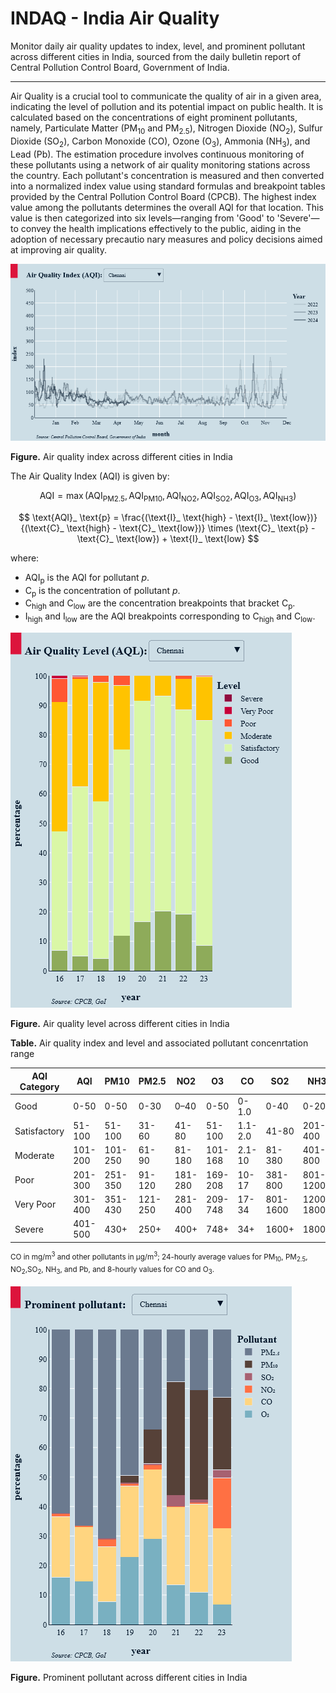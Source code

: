 # INDAQ - India Air Quality

Monitor daily air quality updates to index, level, and prominent pollutant across different cities in India, sourced from the daily bulletin report of Central Pollution Control Board, Government of India.

---

Air Quality is a crucial tool to communicate the quality of air in a given area, indicating the level of pollution and its potential impact on public health. It is calculated based on the concentrations of eight prominent pollutants, namely, Particulate Matter (PM<sub>10</sub> and PM<sub>2.5</sub>), Nitrogen Dioxide (NO<sub>2</sub>), Sulfur Dioxide (SO<sub>2</sub>), Carbon Monoxide (CO), Ozone (O<sub>3</sub>), Ammonia (NH<sub>3</sub>), and Lead (Pb). The estimation procedure involves continuous monitoring of these pollutants using a network of air quality monitoring stations across the country. Each pollutant's concentration is measured and then converted into a normalized index value using standard formulas and breakpoint tables provided by the Central Pollution Control Board (CPCB). The highest index value among the pollutants determines the overall AQI for that location. This value is then categorized into six levels—ranging from 'Good' to 'Severe'—to convey the health implications effectively to the public, aiding in the adoption of necessary precautio nary measures and policy decisions aimed at improving air quality.

![Local Image](plots/index.png "Index")

**Figure.** Air quality index across different cities in India

The Air Quality Index (AQI) is given by:

$$
\text{AQI} = \max(\text{AQI}_ \text{PM2.5}, \text{AQI}_ \text{PM10}, \text{AQI}_ \text{NO2}, \text{AQI}_ \text{SO2}, \text{AQI}_ \text{O3}, \text{AQI}_ \text{NH3})
$$

$$
\text{AQI}_ \text{p} = \frac{(\text{I}_ \text{high} - \text{I}_ \text{low})}{(\text{C}_ \text{high} - \text{C}_ \text{low})} \times (\text{C}_ \text{p} - \text{C}_ \text{low}) + \text{I}_ \text{low}
$$

where:

- $\text{AQI}_\text{p}$ is the AQI for pollutant $p$.
- $\text{C}_ \text{p}$ is the concentration of pollutant $p$.
- $\text{C}_ \text{high}$ and $\text{C}_ \text{low}$ are the concentration breakpoints that bracket $\text{C}_ \text{p}$.
- $\text{I}_ \text{high}$ and $\text{I}_ \text{low}$ are the AQI breakpoints corresponding to $\text{C}_ \text{high}$ and $\text{C}_ \text{low}$.

![Local Image](plots/level.png "Level")

**Figure.** Air quality level across different cities in India

**Table.** Air quality index and level and associated pollutant concenrtation range

| AQI Category  | AQI     | PM10    | PM2.5  | NO2    | O3      | CO     | SO2    | NH3     | Pb      |
|---------------|---------|---------|--------|--------|---------|--------|--------|---------|---------|
| Good          | 0-50    | 0-50    | 0-30   | 0–40   | 0-50    | 0-1.0  | 0-40   | 0-200   | 0-0.5   |
| Satisfactory  | 51-100  | 51-100  | 31-60  | 41-80  | 51-100  | 1.1-2.0| 41-80  | 201-400 | 0.5-1.0 |
| Moderate      | 101-200 | 101-250 | 61-90  | 81-180 | 101-168 | 2.1-10 | 81-380 | 401-800 | 1.1-2.0 |
| Poor          | 201-300 | 251-350 | 91-120 | 181-280| 169-208 | 10-17  | 381-800| 801-1200| 2.1-3.0 |
| Very Poor     | 301-400 | 351-430 | 121-250| 281-400| 209-748 | 17-34  | 801-1600| 1200-1800| 3.1-3.5|
| Severe        | 401-500 | 430+    | 250+   | 400+   | 748+    | 34+    | 1600+  | 1800+   | 3.5+    |

<sup>CO in mg/m<sup>3</sup> and other pollutants in μg/m<sup>3</sup>; 24-hourly average values for PM<sub>10</sub>, PM<sub>2.5</sub>, NO<sub>2</sub>,SO<sub>2</sub>, NH<sub>3</sub>, and Pb, and 8-hourly values for CO and O<sub>3</sub>.</sup>

![Local Image](plots/pollutant.png "Prominent Pollutant")

**Figure.** Prominent pollutant across different cities in India
